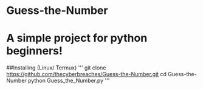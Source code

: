 # Guess-the-Number

<h1>A simple project for python beginners!</h1>

##Installing (Linux/ Termux)
'''
git clone https://github.com/thecyberbreaches/Guess-the-Number.git
cd Guess-the-Number
python Guess_the_Number.py
'''


